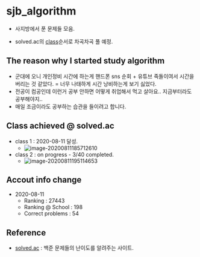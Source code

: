 # sjb_algorithm
- 사지방에서 푼 문제들 모음.

- solved.ac의 [class](https://solved.ac/class)순서로 차곡차곡 풀 예정.



## The reason why I started study algorithm

- 군대에 오니 개인정비 시간에 하는게 핸드폰 sns 순회 + 유튜브 죽돌이여서 시간을 버리는 것 같았다.
  = 너무 나태하게 시간 낭비하는게 보기 싫었다.
- 전공이 컴공인데 이런거 공부 안하면 어떻게 취업해서 먹고 살아요.. 지금부터라도 공부해야지..
- 매일 조금이라도 공부하는 습관을 들이려고 합니다.



## Class achieved @ solved.ac

- class 1 : 2020-08-11 달성.
  - ![image-20200811185712610](C:\Users\starc\AppData\Roaming\Typora\typora-user-images\image-20200811185712610.png)
- class 2 : on progress - 3/40 completed.
  - ![image-20200811195114653](C:\Users\starc\AppData\Roaming\Typora\typora-user-images\image-20200811195114653.png)



## Accout info change

- 2020-08-11
  - Ranking : 27443
  - Ranking @ School : 198
  - Correct problems : 54



## Reference

- [solved.ac](https://solved.ac) : 백준 문제들의 난이도를 알려주는 사이트.
